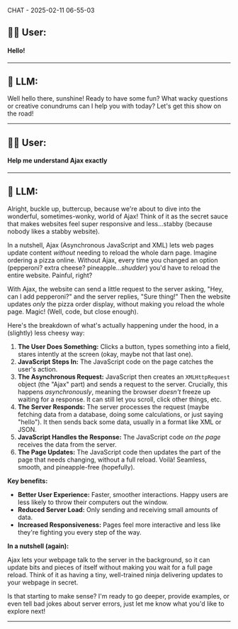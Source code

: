 CHAT - 2025-02-11 06-55-03

## 🧑‍💻 User:
#### Hello!

---
## 🤖 LLM:
Well hello there, sunshine! Ready to have some fun? What wacky questions or creative conundrums can I help you with today? Let's get this show on the road! 


---
## 🧑‍💻 User:
#### Help me understand Ajax exactly

---
## 🤖 LLM:
Alright, buckle up, buttercup, because we're about to dive into the wonderful, sometimes-wonky, world of Ajax! Think of it as the secret sauce that makes websites feel super responsive and less...stabby (because nobody likes a stabby website).

In a nutshell, Ajax (Asynchronous JavaScript and XML) lets web pages update content *without* needing to reload the whole darn page.  Imagine ordering a pizza online. Without Ajax, every time you changed an option (pepperoni? extra cheese? pineapple...*shudder*) you'd have to reload the entire website.  Painful, right?

With Ajax, the website can send a little request to the server asking, "Hey, can I add pepperoni?" and the server replies, "Sure thing!"  Then the website updates *only* the pizza order display, without making you reload the whole page.  Magic! (Well, code, but close enough).

Here's the breakdown of what's actually happening under the hood, in a (slightly) less cheesy way:

1.  **The User Does Something:** Clicks a button, types something into a field, stares intently at the screen (okay, maybe not that last one).
2.  **JavaScript Steps In:** The JavaScript code on the page catches the user's action.
3.  **The Asynchronous Request:** JavaScript then creates an `XMLHttpRequest` object (the "Ajax" part) and sends a request to the server.  Crucially, this happens *asynchronously*, meaning the browser *doesn't* freeze up waiting for a response.  It can still let you scroll, click other things, etc.
4.  **The Server Responds:** The server processes the request (maybe fetching data from a database, doing some calculations, or just saying "hello").  It then sends back some data, usually in a format like XML or JSON.
5.  **JavaScript Handles the Response:** The JavaScript code *on the page* receives the data from the server.
6.  **The Page Updates:** The JavaScript code then updates the part of the page that needs changing, without a full reload.  Voilà!  Seamless, smooth, and pineapple-free (hopefully).

**Key benefits:**

*   **Better User Experience:**  Faster, smoother interactions.  Happy users are less likely to throw their computers out the window.
*   **Reduced Server Load:** Only sending and receiving small amounts of data.
*   **Increased Responsiveness:**  Pages feel more interactive and less like they're fighting you every step of the way.

**In a nutshell (again):**

Ajax lets your webpage talk to the server in the background, so it can update bits and pieces of itself without making you wait for a full page reload. Think of it as having a tiny, well-trained ninja delivering updates to your webpage in secret.

Is that starting to make sense? I'm ready to go deeper, provide examples, or even tell bad jokes about server errors, just let me know what you'd like to explore next!


---